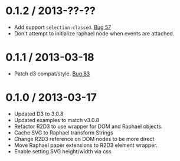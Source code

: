 0.1.2 / 2013-??-??
==================

  * Add support ```selection.classed```.  [Bug 57](https://github.com/mhemesath/r2d3/issues/57)
  * Don't attempt to initialize raphael node when events are attached.

0.1.1 / 2013-03-18
==================

  * Patch d3 compat/style. [Bug 83](https://github.com/mhemesath/r2d3/issues/83)

0.1.0 / 2013-03-17
==================

  * Updated D3 to 3.0.8
  * Updated examples to match v3.0.8
  * Refactor R2D3 to use wrapper for DOM and Raphael objects.
  * Cache SVG to Raphael transform Strings
  * Change R2D3 reference on DOM nodes to be more direct
  * Move Raphael paper extensions to R2D3 element wrapper.
  * Enable setting SVG height/width via css